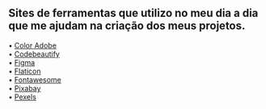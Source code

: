 ## Sites de ferramentas que utilizo no meu dia a dia que me ajudam na criação dos meus projetos. 

• <span><a href="https://color.adobe.com/" target="_blank">Color Adobe</a></span> <br>
• <a href="https://codebeautify.org/rem-to-px-converter" target="_blank">Codebeautify</a> <br>
• <a href="https://www.figma.com/" target="_blank">Figma</a> <br>
• <a href="https://www.flaticon.com/" target="_blank">Flaticon</a> <br>
• <a href="https://fontawesome.com/" target="_blank">Fontawesome</a> <br>
• <a href="https://pixabay.com/" target="_blank">Pixabay</a> <br>
• <a href="https://www.pexels.com" target="_blank">Pexels</a> <br>


